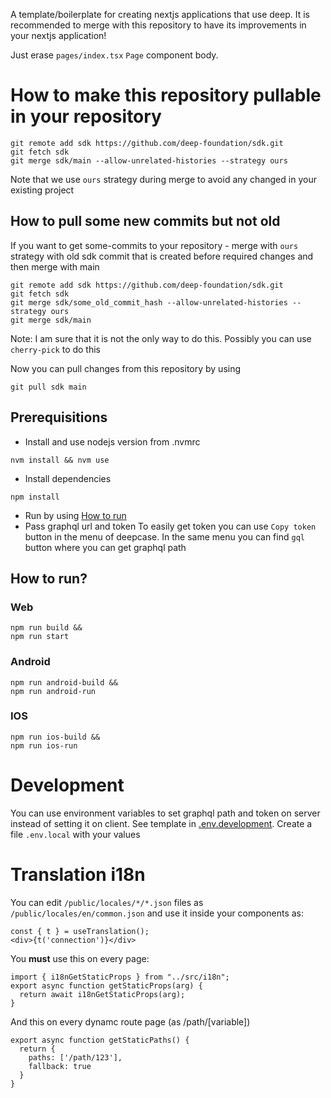 A template/boilerplate for creating nextjs applications that use deep. It is recommended to merge with this repository to have its improvements in your nextjs application!

Just erase `pages/index.tsx` `Page` component body.

# How to make this repository pullable in your repository
```
git remote add sdk https://github.com/deep-foundation/sdk.git
git fetch sdk
git merge sdk/main --allow-unrelated-histories --strategy ours 
```
Note that we use `ours` strategy during merge to avoid any changed in your existing project
## How to pull some new commits but not old
If you want to get some-commits to your repository - merge with `ours` strategy with old sdk commit that is created before required changes and then merge with main
```
git remote add sdk https://github.com/deep-foundation/sdk.git
git fetch sdk
git merge sdk/some_old_commit_hash --allow-unrelated-histories --strategy ours
git merge sdk/main
```
Note: I am sure that it is not the only way to do this. Possibly you can use `cherry-pick` to do this

Now you can pull changes from this repository by using
```
git pull sdk main
```

## Prerequisitions
- Install and use nodejs version from .nvmrc
```
nvm install && nvm use
```
- Install dependencies
```
npm install
```
- Run by using [How to run](#how-to-run)
- Pass graphql url and token
To easily get token you can use `Copy token` button in the menu of deepcase. In the same menu you can find `gql` button where you can get graphql path


## How to run?
### Web
```
npm run build &&
npm run start
```

### Android
```
npm run android-build &&
npm run android-run
```

### IOS
```
npm run ios-build &&
npm run ios-run
```

# Development
You can use environment variables to set graphql path and token on server instead of setting it on client. See template in [.env.development](https://github.com/deep-foundation/sdk/blob/main/.env.development). Create a file `.env.local` with your values


# Translation i18n
You can edit `/public/locales/*/*.json` files as `/public/locales/en/common.json` and use it inside your components as:
```tsx
const { t } = useTranslation();
<div>{t('connection')}</div>
```
You **must** use this on every page:
```tsx
import { i18nGetStaticProps } from "../src/i18n";
export async function getStaticProps(arg) {
  return await i18nGetStaticProps(arg);
}
```
And this on every dynamc route page (as /path/[variable])
```tsx
export async function getStaticPaths() {
  return {
    paths: ['/path/123'],
    fallback: true
  }
}
```
